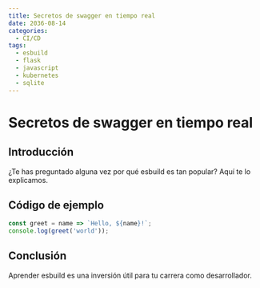 ```yaml
---
title: Secretos de swagger en tiempo real
date: 2036-08-14
categories:
  - CI/CD
tags:
  - esbuild
  - flask
  - javascript
  - kubernetes
  - sqlite
---
```


# Secretos de swagger en tiempo real

## Introducción

¿Te has preguntado alguna vez por qué esbuild es tan popular? Aquí te lo explicamos.

## Código de ejemplo

```javascript
const greet = name => `Hello, ${name}!`;
console.log(greet('world'));
```

## Conclusión

Aprender esbuild es una inversión útil para tu carrera como desarrollador.